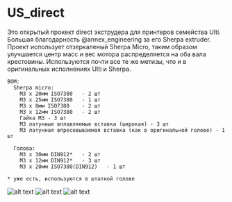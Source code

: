 # US_direct
Это открытый прокект direct экструдера для принтеров семейства Ulti. Большая благодарность @annex_engineering за его Sherpa extruder. Проект использует отзеркаленый Sherpa Micro, таким образом улучшается центр масс и вес мотора распределяется на оба вала крестовины. Используются почти все те же метизы, что и в оригинальных исполнениях Ulti и Sherpa. 
```
BOM:
  Sherpa micro:
    M3 x 20мм ISO7380	- 2 шт
    M3 x 25мм ISO7380	- 1 шт
    M3 x 8мм ISO7380	- 2 шт
    M3 x 12мм ISO7380	- 2 шт
    Гайка М3 - 3 шт
    M3 латунные вплавляемые вставка (широкая) - 3 шт
    М3 латунная впресовываемая вставка (как в оригинальной голове) - 1 шт

  Голова:
    M3 x 30мм DIN912*	- 2 шт
    M3 x 12мм DIN912*	- 3 шт
    M3 x 20мм ISO7380(DIN912)	- 1 шт

* уже есть, используются в штатной голове
```

![alt text](https://github.com/sinyavskiy-n/US_direct/blob/main/IMG/IMG%20(3).png)
![alt text](https://github.com/sinyavskiy-n/US_direct/blob/main/IMG/IMG%20(2).png)
![alt text](https://github.com/sinyavskiy-n/US_direct/blob/main/IMG/IMG%20(1).png)
